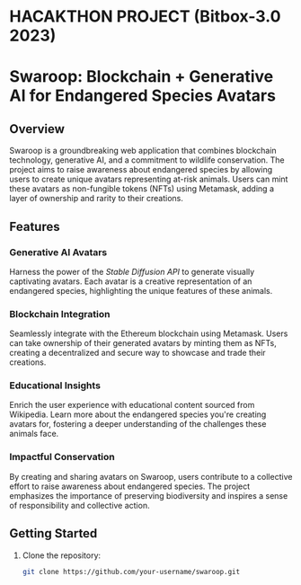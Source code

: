 # HACAKTHON PROJECT (Bitbox-3.0 2023)
# Swaroop: Blockchain + Generative AI for Endangered Species Avatars

## Overview

Swaroop is a groundbreaking web application that combines blockchain technology, generative AI, and a commitment to wildlife conservation. The project aims to raise awareness about endangered species by allowing users to create unique avatars representing at-risk animals. Users can mint these avatars as non-fungible tokens (NFTs) using Metamask, adding a layer of ownership and rarity to their creations.

## Features

### Generative AI Avatars

Harness the power of the *Stable Diffusion API* to generate visually captivating avatars. Each avatar is a creative representation of an endangered species, highlighting the unique features of these animals.

### Blockchain Integration

Seamlessly integrate with the Ethereum blockchain using Metamask. Users can take ownership of their generated avatars by minting them as NFTs, creating a decentralized and secure way to showcase and trade their creations.

### Educational Insights

Enrich the user experience with educational content sourced from Wikipedia. Learn more about the endangered species you're creating avatars for, fostering a deeper understanding of the challenges these animals face.

### Impactful Conservation

By creating and sharing avatars on Swaroop, users contribute to a collective effort to raise awareness about endangered species. The project emphasizes the importance of preserving biodiversity and inspires a sense of responsibility and collective action.

## Getting Started

1. Clone the repository:

   ```bash
   git clone https://github.com/your-username/swaroop.git
